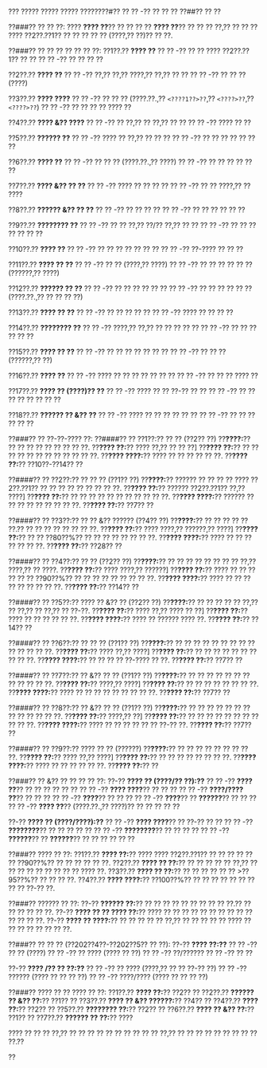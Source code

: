 ??? ????? ????? ????? ????????#?? ?? ?? -?? ?? ?? ??
??##?? ?? ??

??###?? ?? ?? ??:
???? **???? ??**?? ?? ?? ?? ?? **???? ??**?? ?? ?? ?? ??,?? ?? ?? ?? ???? ??2??.??1?? ?? ?? ?? ?? ?? (????,?? ??)?? ?? ??.

??###?? ?? ?? ?? ?? ?? ?? ??:
??1??.?? **???? ??**
??  ?? -?? ?? ?? ???? ??2??.??1?? ?? ??
??  ?? -?? ?? ?? ?? ??

??2??.?? **???? ??**
??  ?? -?? ??,?? ??,?? ????,?? ??,?? ?? ??
??  ?? -?? ?? ?? ?? (????)

??3??.?? **???? ????**
??  ?? -?? ?? ?? ?? (????.??.,?? `<????1??>??`,?? `<????>??`,?? `<????>??`)
??  ?? -?? ?? ?? ?? ?? ???? ??

??4??.?? **???? &?? ????**
??  ?? -?? ?? ??,?? ?? ??,?? ?? ??
??  ?? -?? ???? ?? ??

??5??.?? **?????? ??**
??  ?? -?? ???? ?? ??,?? ?? ?? ??
??  ?? -?? ?? ?? ?? ?? ?? ?? ??

??6??.?? **???? ??**
??  ?? -?? ?? ?? ?? (????.??.,?? ????)
??  ?? -?? ?? ?? ?? ?? ?? ??

??7??.?? **???? &?? ?? ??**
??  ?? -?? ???? ?? ?? ?? ??
??  ?? -?? ?? ?? ????,?? ?? ????

??8??.?? **?????? &?? ?? ??**
??  ?? -?? ?? ?? ?? ??
??  ?? -?? ?? ?? ?? ?? ?? ??

??9??.?? **???????? ??**
??  ?? -?? ?? ?? ??,?? ??/?? ??,?? ?? ??
??  ?? -?? ?? ?? ?? ?? ?? ?? ??

??10??.?? **???? ??**
??   ?? -?? ?? ?? ?? ?? ?? ?? ??
??   ?? -?? ??-???? ?? ?? ??

??11??.?? **???? ?? ??**
??   ?? -?? ?? ?? (????,?? ????)
??   ?? -?? ?? ?? ?? ?? ?? ?? (??????,?? ????)

??12??.?? **?????? ?? ??**
??   ?? -?? ?? ?? ?? ?? ?? ??
??   ?? -?? ?? ?? ?? ?? ?? ?? (????.??.,?? ?? ?? ?? ??)

??13??.?? **???? ?? ??**
??   ?? -?? ?? ?? ?? ?? ??
??   ?? -?? ???? ?? ?? ?? ??

??14??.?? **???????? ??**
??   ?? -?? ????,?? ??,?? ?? ?? ?? ?? ??
??   ?? -?? ?? ?? ?? ?? ?? ??

??15??.?? **???? ?? ??**
??   ?? -?? ?? ?? ?? ?? ?? ?? ??
??   ?? -?? ?? ?? ?? (??????,?? ??)

??16??.?? **???? ??**
??   ?? -?? ???? ?? ?? ?? ?? ?? ?? ??
??   ?? -?? ?? ?? ?? ???? ??

??17??.?? **???? ?? (????)?? ??**
??   ?? -?? ???? ?? ?? ??-?? ?? ??
??   ?? -?? ?? ?? ?? ?? ?? ?? ?? ??

??18??.?? **?????? ?? &?? ??**
??   ?? -?? ???? ?? ?? ?? ?? ?? ??
??   ?? -?? ?? ?? ?? ?? ?? ??

??###?? ?? ??-??-???? ??:
??####?? ?? ??1??:?? ?? ?? (??2?? ??)
??**????:**?? ?? ?? ?? ?? ?? ?? ?? ?? ??.
??**???? ??:**?? ???? ??,?? ?? ?? ??]
??**???? ??:**?? ?? ?? ?? ?? ?? ?? ?? ?? ?? ?? ?? ??.
??**???? ????:**?? ???? ?? ?? ?? ?? ?? ??.
??**???? ??:**?? ??10??-??14?? ??

??####?? ?? ??2??:?? ?? ?? ?? (??1?? ??)
??**????:**?? ?????? ?? ?? ?? ?? ???? ??2??.??1?? ?? ?? ?? ?? ?? ?? ?? ?? ??.
??**???? ??:**?? ?????? ??2??.??1?? ??,?? ????]
??**???? ??:**?? ?? ?? ?? ?? ?? ?? ?? ?? ?? ?? ??.
??**???? ????:**?? ?????? ?? ?? ?? ?? ?? ?? ?? ?? ??.
??**???? ??:**?? ??7?? ??

??####?? ?? ??3??:?? ?? ?? &?? ?????? (??4?? ??)
??**????:**?? ?? ?? ?? ?? ?? ??.?? ?? ?? ?? ?? ?? ?? ?? ??.
??**???? ??:**?? ???? ????,?? ??????,?? ????]
??**???? ??:**?? ?? ?? ??80??%?? ?? ?? ?? ?? ?? ?? ?? ??.
??**???? ????:**?? ???? ?? ?? ?? ?? ?? ?? ??.
??**???? ??:**?? ??28?? ??

??####?? ?? ??4??:?? ?? ?? (??2?? ??)
??**????:**?? ?? ?? ?? ?? ?? ?? ?? ?? ??,?? ????,?? ?? ????.
??**???? ??:**?? ???? ????,?? ??????]
??**???? ??:**?? ???? ?? ?? ?? ?? ?? ?? ??90??%?? ?? ?? ?? ?? ?? ?? ?? ?? ??.
??**???? ????:**?? ???? ?? ?? ?? ?? ?? ?? ?? ?? ??.
??**???? ??:**?? ??14?? ??

??####?? ?? ??5??:?? ???? ?? &?? ?? (??2?? ??)
??**????:**?? ?? ?? ?? ?? ?? ??,?? ?? ??,?? ?? ??,?? ?? ??-??.
??**???? ??:**?? ???? ??,?? ???? ?? ??]
??**???? ??:**?? ???? ?? ?? ?? ?? ?? ??.
??**???? ????:**?? ???? ?? ?????? ???? ??.
??**???? ??:**?? ??14?? ??

??####?? ?? ??6??:?? ?? ?? ?? (??1?? ??)
??**????:**?? ?? ?? ?? ?? ?? ?? ?? ?? ?? ?? ?? ?? ?? ??.
??**???? ??:**?? ???? ??,?? ????]
??**???? ??:**?? ?? ?? ?? ?? ?? ?? ?? ?? ?? ??.
??**???? ????:**?? ?? ?? ?? ?? ??-???? ?? ??.
??**???? ??:**?? ??7?? ??

??####?? ?? ??7??:?? ?? &?? ?? ?? (??1?? ??)
??**????:**?? ?? ?? ?? ?? ?? ?? ?? ?? ?? ?? ?? ??.
??**???? ??:**?? ????,?? ????]
??**???? ??:**?? ?? ?? ?? ?? ?? ?? ?? ??.
??**???? ????:**?? ???? ?? ?? ?? ?? ?? ?? ?? ?? ??.
??**???? ??:**?? ??7?? ??

??####?? ?? ??8??:?? ?? &?? ?? ?? (??1?? ??)
??**????:**?? ?? ?? ?? ?? ?? ?? ?? ?? ?? ?? ?? ?? ??.
??**???? ??:**?? ????,?? ??]
??**???? ??:**?? ?? ?? ?? ?? ?? ?? ?? ?? ?? ?? ??.
??**???? ????:**?? ???? ?? ?? ?? ?? ?? ?? ??-?? ??.
??**???? ??:**?? ??7?? ??

??####?? ?? ??9??:?? ???? ?? ?? (??????)
??**????:**?? ?? ?? ?? ?? ?? ?? ?? ?? ??.
??**???? ??:**?? ???? ??,?? ????]
??**???? ??:**?? ?? ?? ?? ?? ?? ?? ?? ??.
??**???? ????:**?? ???? ?? ?? ?? ?? ?? ??.
??**???? ??:**?? ??

??###?? ?? &?? ?? ?? ?? ?? ??:
??-?? **???? ?? (????/?? ??):??**
?? ?? -?? **???? ??**?? ?? ?? ?? ?? ?? ??
?? ?? -?? **???? ????**?? ?? ?? ??
?? ?? -?? **????/???? ??**?? ?? ?? ??
?? ?? -?? **????**?? ?? ?? ??
?? ?? -?? **????**?? ?? **??????**?? ?? ?? ??
?? ?? -?? **???? ??**?? (????.??.,?? ????)?? ?? ?? ?? ?? ??

??-?? **???? ?? (????/????):??**
?? ?? -?? **???? ????**?? ?? ??-?? ?? ??
?? ?? -?? **????????**?? ?? ?? ?? ?? ??
?? ?? -?? **????????**?? ?? ?? ?? ??
?? ?? -?? **??????**?? ?? **??????**?? ?? ?? ?? ?? ?? ??

??###?? ???? ?? ??:
??1??.?? **???? ??:**?? ???? ???? ??2??.??1?? ?? ?? ?? ?? ?? ?? ??90??%?? ?? ?? ?? ?? ?? ??.
??2??.?? **???? ?? ??:**?? ?? ?? ?? ?? ?? ??,?? ?? ?? ?? ?? ?? ?? ?? ?? ?? ???? ??.
??3??.?? **???? ?? ??:**?? ?? ?? ?? ?? ?? ?? >??95??%?? ?? ?? ?? ??.
??4??.?? **???? ????:**?? ??100??%?? ?? ?? ?? ?? ?? ?? ?? ?? ?? ??-?? ??.

??###?? ?????? ?? ??:
??-?? **?????? ??:**?? ?? ?? ?? ?? ?? ?? ?? ?? ?? ??.?? ?? ?? ?? ?? ?? ??.
??-?? **???? ?? ?? ???? ??:**?? ???? ?? ?? ?? ?? ?? ?? ?? ?? ?? ?? ?? ?? ?? ??.
??-?? **???? ?? ????:**?? ?? ?? ?? ?? ?? ??,?? ?? ?? ?? ?? ?? ???? ?? ?? ?? ?? ?? ?? ?? ??.

??###?? ?? ?? ?? (??202??4??-??202??5?? ?? ??):
??-?? **???? ??:??**
?? ?? -?? ?? ?? (????)
?? ?? -?? ?? ???? (???? ?? ??)
?? ?? -?? ??/??????
?? ?? -?? ?? ??

??-?? **???? /?? ?? ??:??**
?? ?? -?? ?? ???? (????,?? ?? ?? ??-?? ??)
?? ?? -?? ?????? (???? ?? ?? ?? ??)
?? ?? -?? ????/???? (???? ?? ?? ?? ??)

??###?? ???? ?? ?? ???? ?? ??:
??1??.?? **???? ??:**?? ??2?? ??
??2??.?? **?????? ?? &?? ??:**?? ??1?? ??
??3??.?? **???? ?? &?? ??????:**?? ??4?? ??
??4??.?? **???? ??:**?? ??2?? ??
??5??.?? **???????? ??:**?? ??2?? ??
??6??.?? **???? ?? &?? ??:**?? ??1?? ??
??7??.?? **?????? ?? ??:**?? ????

???? ?? ?? ?? ??,?? ?? ?? ?? ?? ?? ?? ?? ?? ?? ?? ??,?? ?? ?? ?? ?? ?? ?? ?? ?? ?? ??.??

??